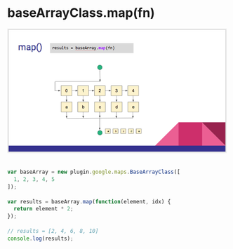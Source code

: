 # baseArrayClass.map(fn)

<img src="./map.png" width="500">

```js

var baseArray = new plugin.google.maps.BaseArrayClass([
  1, 2, 3, 4, 5
]);

var results = baseArray.map(function(element, idx) {
  return element * 2;
});

// results = [2, 4, 6, 8, 10]
console.log(results);
```
